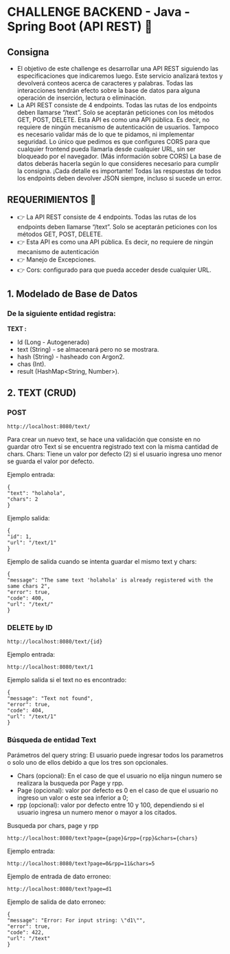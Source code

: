 # CHALLENGE BACKEND - Java - Spring Boot (API REST) 🚀

## Consigna
- El objetivo de este challenge es desarrollar una API REST siguiendo las especificaciones que
indicaremos luego. Este servicio analizará textos y devolverá conteos acerca de caracteres y
palabras. Todas las interacciones tendrán efecto sobre la base de datos para alguna operación
de inserción, lectura o eliminación.
- La API REST consiste de 4 endpoints. Todas las rutas de los endpoints deben llamarse “/text”.
Solo se aceptarán peticiones con los métodos GET, POST, DELETE.
Esta API es como una API pública. Es decir, no requiere de ningún mecanismo de autenticación
de usuarios. Tampoco es necesario validar más de lo que te pidamos, ni implementar seguridad.
Lo único que pedimos es que configures CORS para que cualquier frontend pueda llamarla
desde cualquier URL, sin ser bloqueado por el navegador. (Más información sobre CORS)
La base de datos deberás hacerla según lo que consideres necesario para cumplir la consigna.
¡Cada detalle es importante! Todas las respuestas de todos los endpoints deben devolver JSON
siempre, incluso si sucede un error.

## REQUERIMIENTOS 📖

- 👉 La API REST consiste de 4 endpoints. Todas las rutas de los endpoints deben llamarse “/text”.
  Solo se aceptarán peticiones con los métodos GET, POST, DELETE.
- 👉 Esta API es como una API pública. Es decir, no requiere de ningún mecanismo de autenticación
- 👉 Manejo de Excepciones.
- 👉 Cors: configurado para que pueda acceder desde cualquier URL.


## 1. Modelado de Base de Datos
### De la siguiente entidad registra:
**TEXT :**
- Id (Long - Autogenerado)
- text (String) - se almacenará pero no se mostrara.
- hash (String) - hasheado con Argon2.
- chas (Int).
- result (HashMap<String, Number>).


## 2. TEXT (CRUD)

### POST
	http://localhost:8080/text/


Para crear un nuevo text, se hace una validación que consiste en no guardar otro Text si se encuentra registrado text con la misma cantidad de chars.
Chars: Tiene un valor por defecto (2) si el usuario ingresa uno menor se guarda el valor por defecto.

Ejemplo entrada:

    {
    "text": "holahola",
    "chars": 2
    }

Ejemplo salida:

    {
    "id": 1,
    "url": "/text/1"
    }

Ejemplo de salida cuando se intenta guardar el mismo text y chars:

    {
    "message": "The same text 'holahola' is already registered with the same chars 2",
    "error": true,
    "code": 400,
    "url": "/text/"
    }


### DELETE by ID

	http://localhost:8080/text/{id}

Ejemplo entrada:

    http://localhost:8080/text/1

Ejemplo salida si el text no es encontrado:

    {
    "message": "Text not found",
    "error": true,
    "code": 404,
    "url": "/text/1"
    }


### Búsqueda de entidad Text

Parámetros del query string:
El usuario puede ingresar todos los parametros o solo uno de ellos debido a que los tres son opcionales.
- Chars (opcional): En el caso de que el usuario no elija ningun numero se realizara la busqueda por Page y rpp.
- Page (opcional): valor por defecto es 0 en el caso de que el usuario no ingreso un valor o este sea inferior a 0;
- rpp (opcional): valor por defecto entre 10 y 100, dependiendo si el usuario ingresa un numero menor o mayor a los citados.


Busqueda por chars, page y rpp

    http://localhost:8080/text?page={page}&rpp={rpp}&chars={chars}

Ejemplo entrada:

    http://localhost:8080/text?page=0&rpp=11&chars=5

Ejemplo de entrada de dato erroneo:

    http://localhost:8080/text?page=d1

Ejemplo de salida de dato erroneo:

    {
    "message": "Error: For input string: \"d1\"",
    "error": true,
    "code": 422,
    "url": "/text"
    }
